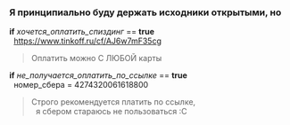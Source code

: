 ### Я принципиально буду держать исходники открытыми, но

**if** _хочется_оплатить_спиздинг_ == **true**  
  https://www.tinkoff.ru/cf/AJ6w7mF35cg  
> Оплатить можно С ЛЮБОЙ карты
  
**if** _не_получается_оплатить_по_ссылке_ == **true**  
  номер_сбера = 4274320061618800  
  
> Строго рекомендуется платить по ссылке,  
>   я сбером стараюсь не пользоваться :С
